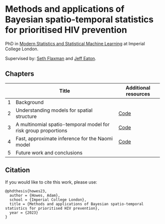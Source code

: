 # Methods and applications of Bayesian spatio-temporal statistics for prioritised HIV prevention

PhD in [Modern Statistics and Statistical Machine Learning](https://statml.io/) at Imperial College London.

Supervised by: [Seth Flaxman](https://sethrf.com/) and [Jeff Eaton](https://www.imperial.ac.uk/people/jeffrey.eaton).

## Chapters

|            | Title      | Additional resources |
| ---------- | ---------- | -------------------- |
| 1 | Background | |
| 2 | Understanding models for spatial structure  | [Code](https://github.com/athowes/areal-comparison) |
| 3 | A multinomial spatio-temporal model for risk group proportions  | [Code](https://github.com/athowes/multi-agyw) |
| 4 | Fast, approximate inference for the Naomi model | [Code](https://github.com/athowes/elgm-inf) |
| 5 | Future work and conclusions | |

## Citation

If you would like to cite this work, please use:

```
@phdthesis{howes23,
  author = {Howes, Adam},
  school = {Imperial College London},
  title = {Methods and applications of Bayesian spatio-temporal statistics for prioritised HIV prevention},
  year = {2023}
}
```
